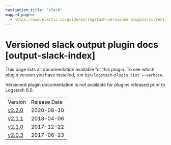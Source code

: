 ```yaml
---
navigation_title: "slack"
mapped_pages:
  - https://www.elastic.co/guide/en/logstash-versioned-plugins/current/output-slack-index.html
---
```


# Versioned slack output plugin docs [output-slack-index]

This page lists all documentation available for this plugin. To see which plugin version you have installed, run `bin/logstash-plugin list --verbose`.

Versioned plugin documentation is not available for plugins released prior to Logstash 6.0.

| | |
| :- | :- |
| Version | Release Date |
| [v2.2.0](v2-2-0-plugins-outputs-slack.md) | 2020-08-10 |
| [v2.1.1](v2-1-1-plugins-outputs-slack.md) | 2018-04-06 |
| [v2.1.0](v2-1-0-plugins-outputs-slack.md) | 2017-12-22 |
| [v2.0.3](v2-0-3-plugins-outputs-slack.md) | 2017-06-23 |
